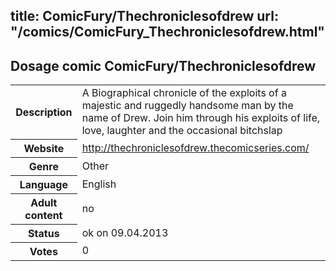 title: ComicFury/Thechroniclesofdrew
url: "/comics/ComicFury_Thechroniclesofdrew.html"
---
Dosage comic ComicFury/Thechroniclesofdrew
-----------------------------------------

<table class="comicinfo">
<tr>
<th>Description</th><td>A Biographical chronicle of the exploits of a majestic and ruggedly handsome man by the name of Drew. Join him through his exploits of life, love, laughter and the occasional bitchslap</td>
</tr>
<tr>
<th>Website</th><td><a href="http://thechroniclesofdrew.thecomicseries.com/">http://thechroniclesofdrew.thecomicseries.com/</a></td>
</tr>
<tr>
<th>Genre</th><td>Other</td>
</tr>
<tr>
<th>Language</th><td>English</td>
</tr>
<tr>
<th>Adult content</th><td>no</td>
</tr>
<tr>
<th>Status</th><td>ok on 09.04.2013</td>
</tr>
<tr>
<th>Votes</th><td>0</div></td>
</tr>
</table>
